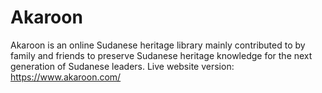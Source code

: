 # Akaroon
Akaroon is an online Sudanese heritage library mainly contributed to by family and friends to preserve Sudanese heritage knowledge for the next generation of Sudanese leaders.
Live website version: 
https://www.akaroon.com/
